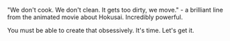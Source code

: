 "We don't cook. We don't clean. It gets too dirty, we move." - a brilliant line from the animated movie about Hokusai. Incredibly powerful.

You must be able to create that obsessively. It's time. Let's get it.